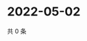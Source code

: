 # 2022-05-02

共 0 条

<!-- BEGIN WEIBO -->
<!-- 最后更新时间 Mon May 02 2022 14:20:15 GMT+0800 (China Standard Time) -->

<!-- END WEIBO -->
